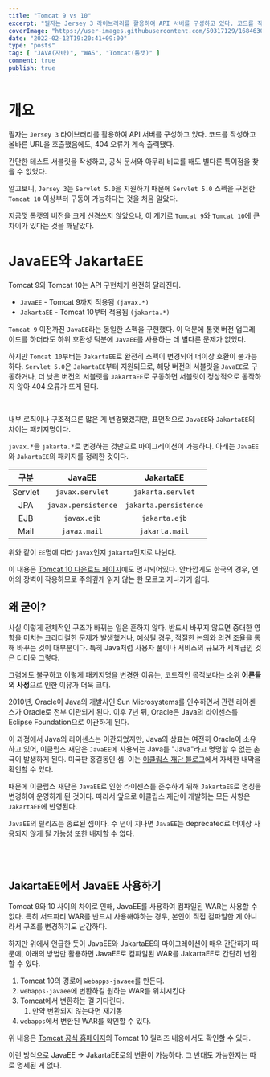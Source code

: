 ```yaml
---
title: "Tomcat 9 vs 10"
excerpt: "필자는 Jersey 3 라이브러리를 활용하여 API 서버를 구성하고 있다. 코드를 작성하고 올바른 URL을 호출했음에도, 404 오류가 계속 출력됐다. 간단한 테스트 서블릿을 작성하고, 공식 문서와 아무리 비교를 해도 별다른 특이점을 찾을 수 없었다. 알고보니, Jersey 3는 Servlet 5.0을 지원하기 때문에 Servlet 5.0 스펙을 구현한 Tomcat 10 이상부터 구동이 가능하다는 것을 처음 알았다. 지금껏 톰캣의 버전을 크게 신경쓰지 않았으나, 이 계기로 Tomcat 9와 Tomcat 10에 큰 차이가 있다는 것을 깨달았다."
coverImage: "https://user-images.githubusercontent.com/50317129/168463019-ff20eb0d-7fa5-4866-9086-77b1df7a4a78.png"
date: "2022-02-12T19:20:41+09:00"
type: "posts"
tag: [ "JAVA(자바)", "WAS", "Tomcat(톰캣)" ]
comment: true
publish: true
---
```


# 개요

필자는 `Jersey 3` 라이브러리를 활용하여 API 서버를 구성하고 있다. 코드를 작성하고 올바른 URL을 호출했음에도, 404 오류가 계속 출력됐다.

간단한 테스트 서블릿을 작성하고, 공식 문서와 아무리 비교를 해도 별다른 특이점을 찾을 수 없었다.

알고보니, `Jersey 3`는 `Servlet 5.0`을 지원하기 때문에 `Servlet 5.0` 스펙을 구현한 `Tomcat 10` 이상부터 구동이 가능하다는 것을 처음 알았다.

지금껏 톰캣의 버전을 크게 신경쓰지 않았으나, 이 계기로 `Tomcat 9`와 `Tomcat 10`에 큰 차이가 있다는 것을 깨달았다.










# JavaEE와 JakartaEE

Tomcat 9와 Tomcat 10는 API 구현체가 완전히 달라진다.

* `JavaEE` - Tomcat 9까지 적용됨 `(javax.*)`
* `JakartaEE` - Tomcat 10부터 적용됨 `(jakarta.*)`

`Tomcat 9` 이전까진 `JavaEE`라는 동일한 스펙을 구현했다. 이 덕분에 톰캣 버전 업그레이드를 하더라도 하위 호환성 덕분에 `JavaEE`를 사용하는 데 별다른 문제가 없었다.

하지만 `Tomcat 10`부터는 `JakartaEE`로 완전히 스펙이 변경되어 더이상 호환이 불가능하다. `Servlet 5.0`은 `JakartaEE`부터 지원되므로, 해당 버전의 서블릿을 `JavaEE`로 구동하거나, 더 낮은 버전의 서블릿을 `JakartaEE`로 구동하면 서블릿이 정상적으로 동작하지 않아 404 오류가 뜨게 된다.

<br />

내부 로직이나 구조적으론 많은 게 변경됐겠지만, 표면적으로 `JavaEE`와 `JakartaEE`의 차이는 패키지명이다.

`javax.*`을 `jakarta.*`로 변경하는 것만으로 마이그레이션이 가능하다. 아래는 `JavaEE`와 `JakartaEE`의 패키지를 정리한 것이다.

|  구분   |       JavaEE        |       JakartaEE       |
| :-----: | :-----------------: | :-------------------: |
| Servlet |   `javax.servlet`   |   `jakarta.servlet`   |
|   JPA   | `javax.persistence` | `jakarta.persistence` |
|   EJB   |     `javax.ejb`     |     `jakarta.ejb`     |
|  Mail   |    `javax.mail`     |    `jakarta.mail`     |

위와 같이 `EE`명에 따라 `javax`인지 `jakarta`인지로 나뉜다.

이 내용은 [Tomcat 10 다운로드 페이지](https://tomcat.apache.org/download-10.cgi)에도 명시되어있다. 안타깝게도 한국의 경우, 언어의 장벽이 작용하므로 주의깊게 읽지 않는 한 모르고 지나가기 쉽다.





## 왜 굳이?

사실 이렇게 전체적인 구조가 바뀌는 일은 흔하지 않다. 반드시 바꾸지 않으면 중대한 영향을 미치는 크리티컬한 문제가 발생했거나, 예상될 경우, 적절한 논의와 의견 조율을 통해 바꾸는 것이 대부분이다. 특히 Java처럼 사용자 풀이나 서비스의 규모가 세계급인 것은 더더욱 그렇다.

그럼에도 불구하고 이렇게 패키지명을 변경한 이유는, 코드적인 목적보다는 소위 **어른들의 사정**으로 인한 이유가 더욱 크다.

2010년, Oracle이 Java의 개발사인 Sun Microsystems를 인수하면서 관련 라이센스가 Oracle로 전부 이관되게 된다. 이후 7년 뒤, Oracle은 Java의 라이센스를 Eclipse Foundation으로 이관하게 된다.

이 과정에서 Java의 라이센스는 이관되었지만, Java의 상표는 여전히 Oracle이 소유하고 있어, 이클립스 재단은 `JavaEE`에 사용되는 Java를 "Java"라고 명명할 수 없는 촌극이 발생하게 된다. 미국판 홍길동인 셈. 이는 [이클립스 재단 블로그](https://eclipse-foundation.blog/2019/05/03/jakarta-ee-java-trademarks/)에서 자세한 내막을 확인할 수 있다.

때문에 이클립스 재단은 `JavaEE`로 인한 라이센스를 준수하기 위해 `JakartaEE`로 명칭을 변경하여 운영하게 된 것이다. 따라서 앞으로 이클립스 재단이 개발하는 모든 사항은 `JakartaEE`에 반영된다.

`JavaEE`의 릴리즈는 종료된 셈이다. 수 년이 지나면 `JavaEE`는 deprecated로 더이상 사용되지 않게 될 가능성 또한 배제할 수 없다.

<br />
<br />





## JakartaEE에서 JavaEE 사용하기

Tomcat 9와 10 사이의 차이로 인해, JavaEE를 사용하여 컴파일된 WAR는 사용할 수 없다. 특히 서드파티 WAR를 반드시 사용해야하는 경우, 본인이 직접 컴파일한 게 아니라서 구조를 변경하기도 난감하다.

하지만 위에서 언급한 듯이 JavaEE와 JakartaEE의 마이그레이션이 매우 간단하기 때문에, 아래의 방법만 활용하면 JavaEE로 컴파일된 WAR를 JakartaEE로 간단히 변환할 수 있다.

1. Tomcat 10의 경로에 `webapps-javaee`를 만든다.
2. `webapps-javaee`에 변환하길 원하는 WAR를 위치시킨다.
3. Tomcat에서 변환하는 걸 기다린다.
   1. 만약 변환되지 않는다면 재기동
4. `webapps`에서 변환된 WAR를 확인할 수 있다.

위 내용은 [Tomcat 공식 홈페이지](https://tomcat.apache.org/)의 Tomcat 10 릴리즈 내용에서도 확인할 수 있다.

이런 방식으로 JavaEE -> JakartaEE로의 변환이 가능하다. 그 반대도 가능한지는 따로 명세된 게 없다.